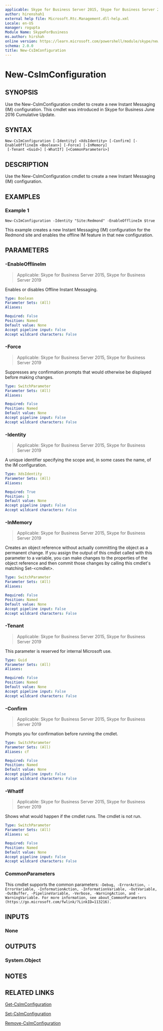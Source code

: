 ```yaml
---
applicable: Skype for Business Server 2015, Skype for Business Server 2019
author: hirenshah1
external help file: Microsoft.Rtc.Management.dll-help.xml
Locale: en-US
manager: rogupta
Module Name: SkypeForBusiness
ms.author: hirshah
online version: https://learn.microsoft.com/powershell/module/skype/new-csimconfiguration
schema: 2.0.0
title: New-CsImConfiguration
---
```


# New-CsImConfiguration

## SYNOPSIS
Use the New-CsImConfiguration cmdlet to create a new Instant Messaging (IM) configuration. This cmdlet was introduced in Skype for Business June 2016 Cumulative Update.


## SYNTAX

```
New-CsImConfiguration [-Identity] <XdsIdentity> [-Confirm] [-EnableOfflineIm <Boolean>] [-Force] [-InMemory]
 [-Tenant <Guid>] [-WhatIf] [<CommonParameters>]
```

## DESCRIPTION
Use the New-CsImConfiguration cmdlet to create a new Instant Messaging (IM) configuration.

## EXAMPLES

### Example 1
```
New-CsImConfiguration -Identity "Site:Redmond" -EnableOfflineIm $true
```

This example creates a new Instant Messaging (IM) configuration for the Redmond site and enables the offline IM feature in that new configuration.

## PARAMETERS

### -EnableOfflineIm

> Applicable: Skype for Business Server 2015, Skype for Business Server 2019

Enables or disables Offline Instant Messaging.

```yaml
Type: Boolean
Parameter Sets: (All)
Aliases:

Required: False
Position: Named
Default value: None
Accept pipeline input: False
Accept wildcard characters: False
```

### -Force

> Applicable: Skype for Business Server 2015, Skype for Business Server 2019

Suppresses any confirmation prompts that would otherwise be displayed before making changes.

```yaml
Type: SwitchParameter
Parameter Sets: (All)
Aliases:

Required: False
Position: Named
Default value: None
Accept pipeline input: False
Accept wildcard characters: False
```

### -Identity

> Applicable: Skype for Business Server 2015, Skype for Business Server 2019

A unique identifier specifying the scope and, in some cases the name, of the IM configuration.

```yaml
Type: XdsIdentity
Parameter Sets: (All)
Aliases:

Required: True
Position: 1
Default value: None
Accept pipeline input: False
Accept wildcard characters: False
```

### -InMemory

> Applicable: Skype for Business Server 2015, Skype for Business Server 2019

Creates an object reference without actually committing the object as a permanent change. If you assign the output of this cmdlet called with this parameter to a variable, you can make changes to the properties of the object reference and then commit those changes by calling this cmdlet's matching Set-\<cmdlet\>.

```yaml
Type: SwitchParameter
Parameter Sets: (All)
Aliases:

Required: False
Position: Named
Default value: None
Accept pipeline input: False
Accept wildcard characters: False
```

### -Tenant

> Applicable: Skype for Business Server 2015, Skype for Business Server 2019

This parameter is reserved for internal Microsoft use.

```yaml
Type: Guid
Parameter Sets: (All)
Aliases:

Required: False
Position: Named
Default value: None
Accept pipeline input: False
Accept wildcard characters: False
```

### -Confirm

> Applicable: Skype for Business Server 2015, Skype for Business Server 2019

Prompts you for confirmation before running the cmdlet.

```yaml
Type: SwitchParameter
Parameter Sets: (All)
Aliases: cf

Required: False
Position: Named
Default value: None
Accept pipeline input: False
Accept wildcard characters: False
```

### -WhatIf

> Applicable: Skype for Business Server 2015, Skype for Business Server 2019

Shows what would happen if the cmdlet runs. The cmdlet is not run.

```yaml
Type: SwitchParameter
Parameter Sets: (All)
Aliases: wi

Required: False
Position: Named
Default value: None
Accept pipeline input: False
Accept wildcard characters: False
```

### CommonParameters
This cmdlet supports the common parameters: `-Debug, -ErrorAction, -ErrorVariable, -InformationAction, -InformationVariable, -OutVariable, -OutBuffer, -PipelineVariable, -Verbose, -WarningAction, and -WarningVariable. For more information, see about_CommonParameters (https://go.microsoft.com/fwlink/?LinkID=113216).`

## INPUTS

### None

## OUTPUTS

### System.Object

## NOTES

## RELATED LINKS
[Get-CsImConfiguration](https://learn.microsoft.com/powershell/module/skype/get-csimconfiguration?view=skype-ps)

[Set-CsImConfiguration](https://learn.microsoft.com/powershell/module/skype/set-csimconfiguration?view=skype-ps)

[Remove-CsImConfiguration](https://learn.microsoft.com/powershell/module/skype/remove-csimconfiguration?view=skype-ps)

